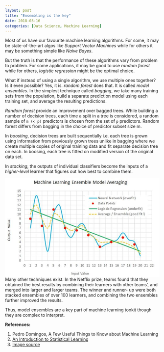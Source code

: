 ```yaml
---
layout: post
title: "Ensembling is the key"
date: 2018-03-16
categories: [Data Science, Machine Learning]
---
```


Most of us have our favourite machine learning algorithms. For some, it may be state-of-the-art algos like *Support Vector Machines* while for others it may be something simple like *Naive Bayes*.

But the truth is that   the performance of these algorithms vary from problem to problem. For some applications, it may be good to use *random forest* while for others, *logistic regression* might be the optimal choice.

What if instead of using a single algorithm, we use multiple ones together? Is it even possible? Yes, it is. *random forest* does that. It is called *model ensembles*. In the simplest technique called *bagging*, we take many training sets from the population, build a separate prediction model using each training set, and average the resulting predictions. 

*Random forest* provide an improvement over bagged trees. While building a number of decision trees, each time a split in a tree is considered, a random sample of `m (< p)` predictors is chosen from the set of `p` predictors. Random forest differs from bagging in the choice of predictor subset size m.

In *boosting*, decision trees are built sequentially i.e. each tree is grown using information from previously grown trees unlike in bagging where we create multiple copies of original training data and fit separate decision tree on each. In boosing, each tree is fitted on modified version of the original data set.

In *stacking*, the outputs of individual classifiers become the inputs of a *higher-level* learner that figures out how best to combine them.

<img src="/img/ensemble.jpg" style="float: right; display: block; margin: auto; width: auto; max-width: 100%;">

Many other techniques exist. In the Netflix prize, teams found that they obtained the best results by combining their learners with other teams’, and merged into larger and larger teams. The winner and runner- up were both stacked ensembles of over 100 learners, and combining the two ensembles further improved the results.

Thus, model ensembles are a key part of machine learning tookit though they are complex to interpret.


**References:**
1. Pedro Domingos, A Few Useful Things to Know about Machine Learning  
2. <a href="http://www-bcf.usc.edu/~gareth/ISL/">An Introduction to Statistical Learning</a> 
3. <a href="https://jamesmccaffrey.wordpress.com/2016/09/22/machine-learning-ensemble-model-averaging/">Image source</a> 

